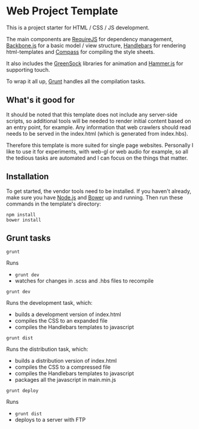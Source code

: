 # Web Project Template
This is a project starter for HTML / CSS / JS development.

The main components are [RequireJS](http://requirejs.org/) for dependency management,
[Backbone.js](http://backbonejs.org/) for a basic model / view structure, [Handlebars](http://handlebarsjs.com/)
for rendering html-templates and [Compass](http://compass-style.org/) for compiling the style sheets.

It also includes the [GreenSock](http://greensock.com/) libraries for animation and
[Hammer.js](http://hammerjs.github.io/) for supporting touch.

To wrap it all up, [Grunt](http://gruntjs.com/) handles all the compilation tasks.

## What's it good for
It should be noted that this template does not include any server-side scripts, so additional tools will be needed to
render initial content based on an entry point, for example. Any information that web crawlers should read needs to be
served in the index.html (which is generated from index.hbs).

Therefore this template is more suited for single page websites. Personally I like to use it for experiments, with
web-gl or web audio for example, so all the tedious tasks are automated and I can focus on the things that matter.

## Installation
To get started, the vendor tools need to be installed. If you haven't already, make sure you have
[Node.js](http://nodejs.org/) and [Bower](http://bower.io/) up and running.
Then run these commands in the template's directory:
```
npm install
bower install
```

## Grunt tasks
```
grunt
```
Runs
- `grunt dev`
- watches for changes in .scss and .hbs files to recompile
```
grunt dev
```
Runs the development task, which:
- builds a development version of index.html
- compiles the CSS to an expanded file
- compiles the Handlebars templates to javascript
```
grunt dist
```
Runs the distribution task, which:
- builds a distribution version of index.html
- compiles the CSS to a compressed file
- compiles the Handlebars templates to javascript
- packages all the javascript in main.min.js
```
grunt deploy
```
Runs
- `grunt dist`
- deploys to a server with FTP